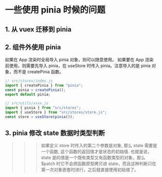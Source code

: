 # 一些使用 pinia 时候的问题

## 1. 从 vuex 迁移到 pinia

## 2. 组件外使用 pinia

如果在 App 渲染时全局导入 pinia 对象，则可以随意使用。
如果要在 App 渲染前使用，则需要先导入 pinia，在 useStore 时传入 pinia。注意导入的是 pinia 对象，而不是 createPinia 函数。

```ts
// src/stores/index.js
import { createPinia } from "pinia";
const pinia = createPinia();
export default pinia;
```

```ts
// src/utils/xxxx.js
import { pinia } from "src/stores";
import { useStore } from "src/stores/store.js";
const store = useStore(pinia());
```

## 3. pinia 修改 state 数据时类型判断

> > > 如果定义 store 时传入的第二个参数是对象, 那么 state 需要是一个函数, 这个函数的返回值才是状态的初始值.
> > > 也就是说，state 是的值是一个既有类型又有函数类型的对象，那么 $patch 时它不会把函数原型拷贝进 state，而且这种判断只在第一次对象嵌套时进行，之后就直接使用初始值了。
